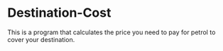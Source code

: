 # Destination-Cost
This is a program that calculates the price you need to pay for petrol to cover your destination.
